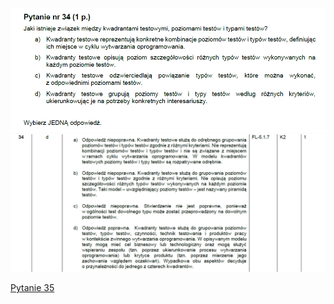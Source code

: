 ![img.png](../Pytania/screeny/img_33.png)
![img.png](screeny/img_33.png)

[Pytanie 35](../Pytania/Pyt_35.md)